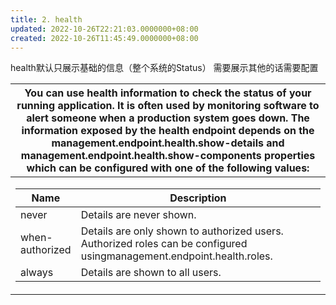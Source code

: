 ```yaml
---
title: 2. health
updated: 2022-10-26T22:21:03.0000000+08:00
created: 2022-10-26T11:45:49.0000000+08:00
---
```


health默认只展示基础的信息（整个系统的Status）
需要展示其他的话需要配置
<table>
<colgroup>
<col style="width: 100%" />
</colgroup>
<thead>
<tr class="header">
<th>You can use health information to check the status of your running application. It is often used by monitoring software to alert someone when a production system goes down. The information exposed by the health endpoint depends on the <strong>management.endpoint.health.show-details</strong> and <strong>management.endpoint.health.show-components</strong> properties which can be configured with one of the following values:</th>
</tr>
</thead>
<tbody>
<tr class="odd">
<td><table>
<colgroup>
<col style="width: 19%" />
<col style="width: 80%" />
</colgroup>
<thead>
<tr class="header">
<th><strong>Name</strong></th>
<th><strong>Description</strong></th>
</tr>
</thead>
<tbody>
<tr class="odd">
<td>never</td>
<td>Details are never shown.</td>
</tr>
<tr class="even">
<td>when-authorized</td>
<td>Details are only shown to authorized users. Authorized roles can be configured usingmanagement.endpoint.health.roles.</td>
</tr>
<tr class="odd">
<td>always</td>
<td>Details are shown to all users.</td>
</tr>
</tbody>
</table></td>
</tr>
</tbody>
</table>
